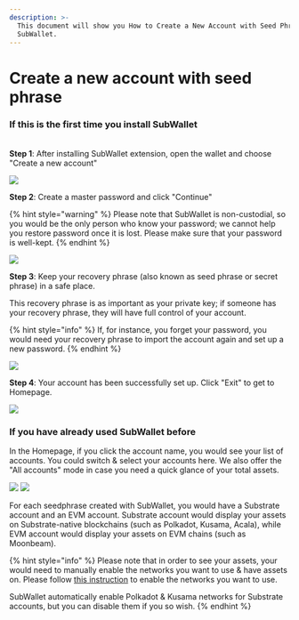 ```yaml
---
description: >-
  This document will show you How to Create a New Account with Seed Phrase on
  SubWallet.
---
```


# Create a new account with seed phrase

### If this is the first time you install SubWallet

\
**Step 1**: After installing SubWallet extension, open the wallet and choose "Create a new account"

![](<../../.gitbook/assets/image (6) (1) (2) (1).png>)

**Step 2**: Create a master password and click "Continue"

{% hint style="warning" %}
Please note that SubWallet is non-custodial, so you would be the only person who know your password; we cannot help you restore password once it is lost. Please make sure that your password is well-kept.
{% endhint %}

![](<../../.gitbook/assets/image (4) (2) (2) (1) (1).png>)

**Step 3**: Keep your recovery phrase (also known as seed phrase or secret phrase) in a safe place.&#x20;

This recovery phrase is as important as your private key; if someone has your recovery phrase, they will have full control of your account.&#x20;

{% hint style="info" %}
If, for instance, you forget your password, you would need your recovery phrase to import the account again and set up a new password.
{% endhint %}

![](<../../.gitbook/assets/image (3) (1) (1).png>)

**Step 4**: Your account has been successfully set up. Click "Exit" to get to Homepage.

![](<../../.gitbook/assets/image (16) (1) (2) (1).png>)

### If you have already used SubWallet before

In the Homepage, if you click the account name, you would see your list of accounts. You could switch & select your accounts here. We also offer the "All accounts" mode in case you need a quick glance of your total assets.&#x20;

![](<../../.gitbook/assets/image (18) (2) (1).png>) ![](<../../.gitbook/assets/image (8) (2) (1).png>)

For each seedphrase created with SubWallet, you would have a Substrate account and an EVM account. Substrate account would display your assets on Substrate-native blockchains (such as Polkadot, Kusama, Acala), while EVM account would display your assets on EVM chains (such as Moonbeam).&#x20;

{% hint style="info" %}
Please note that in order to see your assets, your would need to manually enable the networks you want to use & have assets on. Please follow [this instruction](../customize-your-blockchains.md) to enable the networks you want to use.

SubWallet automatically enable Polkadot & Kusama networks for Substrate accounts, but you can disable them if you so wish.&#x20;
{% endhint %}

